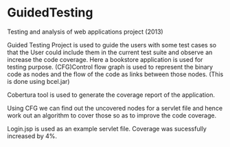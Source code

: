 GuidedTesting
=============

Testing and analysis of web applications project (2013)

Guided Testing Project is used to guide the users with some test cases so that the User could include them in the current test suite and observe an increase the code coverage.
Here a bookstore application is used for testing purpose.
(CFG)Control flow graph is used to represent the binary code as nodes and the flow of the code as links between those nodes. (This is done using bcel.jar)

Cobertura tool is used to generate the coverage report of the application.

Using CFG we can find out the uncovered nodes for a servlet file and hence work out an algorithm to cover those so as to improve the code coverage.

Login.jsp is used as an example servlet file.
Coverage was sucessfully increased by 4%. 
